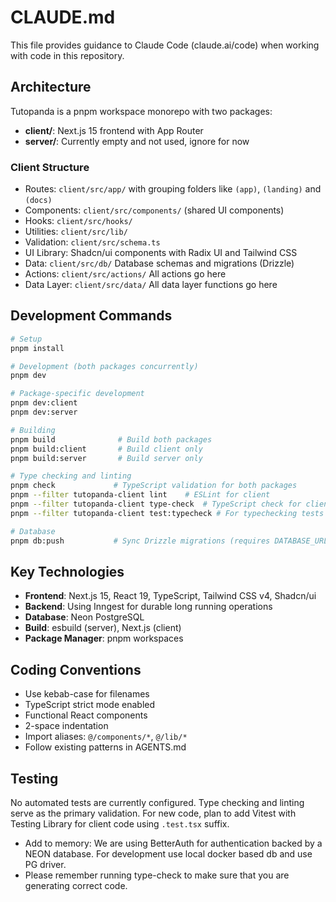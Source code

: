 # CLAUDE.md

This file provides guidance to Claude Code (claude.ai/code) when working with code in this repository.

## Architecture

Tutopanda is a pnpm workspace monorepo with two packages:
- **client/**: Next.js 15 frontend with App Router
- **server/**: Currently empty and not used, ignore for now

### Client Structure
- Routes: `client/src/app/` with grouping folders like `(app)`, `(landing)` and `(docs)`
- Components: `client/src/components/` (shared UI components)
- Hooks: `client/src/hooks/`
- Utilities: `client/src/lib/`
- Validation: `client/src/schema.ts`
- UI Library: Shadcn/ui components with Radix UI and Tailwind CSS
- Data: `client/src/db/` Database schemas and migrations (Drizzle)
- Actions: `client/src/actions/` All actions go here
- Data Layer: `client/src/data/` All data layer functions go here

## Development Commands

```bash
# Setup
pnpm install

# Development (both packages concurrently)
pnpm dev

# Package-specific development
pnpm dev:client
pnpm dev:server

# Building
pnpm build              # Build both packages
pnpm build:client       # Build client only
pnpm build:server       # Build server only

# Type checking and linting
pnpm check             # TypeScript validation for both packages
pnpm --filter tutopanda-client lint    # ESLint for client
pnpm --filter tutopanda-client type-check  # TypeScript check for client only
pnpm --filter tutopanda-client test:typecheck # For typechecking tests

# Database
pnpm db:push           # Sync Drizzle migrations (requires DATABASE_URL)
```

## Key Technologies

- **Frontend**: Next.js 15, React 19, TypeScript, Tailwind CSS v4, Shadcn/ui
- **Backend**: Using Inngest for durable long running operations
- **Database**: Neon PostgreSQL
- **Build**: esbuild (server), Next.js (client)
- **Package Manager**: pnpm workspaces

## Coding Conventions

- Use kebab-case for filenames
- TypeScript strict mode enabled
- Functional React components
- 2-space indentation
- Import aliases: `@/components/*`, `@/lib/*`
- Follow existing patterns in AGENTS.md

## Testing

No automated tests are currently configured. Type checking and linting serve as the primary validation. For new code, plan to add Vitest with Testing Library for client code using `.test.tsx` suffix.
- Add to memory: We are using BetterAuth for authentication backed by a NEON database. For development use local docker based db and use PG driver.
- Please remember running type-check to make sure that you are generating correct code.